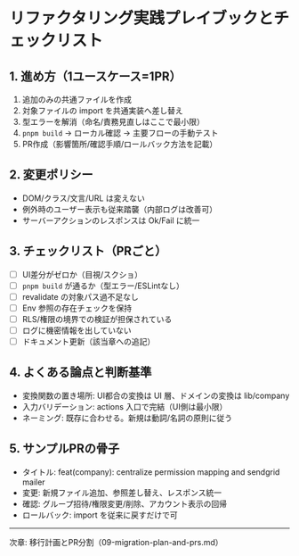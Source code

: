 # リファクタリング実践プレイブックとチェックリスト

## 1. 進め方（1ユースケース=1PR）

1) 追加のみの共通ファイルを作成
2) 対象ファイルの import を共通実装へ差し替え
3) 型エラーを解消（命名/責務見直しはここで最小限）
4) `pnpm build` → ローカル確認 → 主要フローの手動テスト
5) PR作成（影響箇所/確認手順/ロールバック方法を記載）

## 2. 変更ポリシー

- DOM/クラス/文言/URL は変えない
- 例外時のユーザー表示も従来踏襲（内部ログは改善可）
- サーバーアクションのレスポンスは Ok/Fail に統一

## 3. チェックリスト（PRごと）

- [ ] UI差分がゼロか（目視/スクショ）
- [ ] `pnpm build` が通るか（型エラー/ESLintなし）
- [ ] revalidate の対象パス過不足なし
- [ ] Env 参照の存在チェックを保持
- [ ] RLS/権限の境界での検証が担保されている
- [ ] ログに機密情報を出していない
- [ ] ドキュメント更新（該当章への追記）

## 4. よくある論点と判断基準

- 変換関数の置き場所: UI都合の変換は UI 層、ドメインの変換は lib/company
- 入力バリデーション: actions 入口で完結（UI側は最小限）
- ネーミング: 既存に合わせる。新規は動詞/名詞の原則に従う

## 5. サンプルPRの骨子

- タイトル: feat(company): centralize permission mapping and sendgrid mailer
- 変更: 新規ファイル追加、参照差し替え、レスポンス統一
- 確認: グループ招待/権限変更/削除、アカウント表示の回帰
- ロールバック: import を従来に戻すだけで可

---

次章: 移行計画とPR分割（09-migration-plan-and-prs.md）



